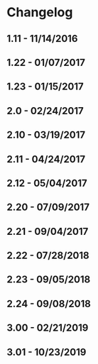 # Changelog

## 1.11  - 11/14/2016
## 1.22  - 01/07/2017
## 1.23  - 01/15/2017
## 2.0   - 02/24/2017
## 2.10  - 03/19/2017
## 2.11  - 04/24/2017
## 2.12  - 05/04/2017
## 2.20  - 07/09/2017
## 2.21  - 09/04/2017
## 2.22  - 07/28/2018
## 2.23  - 09/05/2018
## 2.24  - 09/08/2018
## 3.00  - 02/21/2019
## 3.01  - 10/23/2019